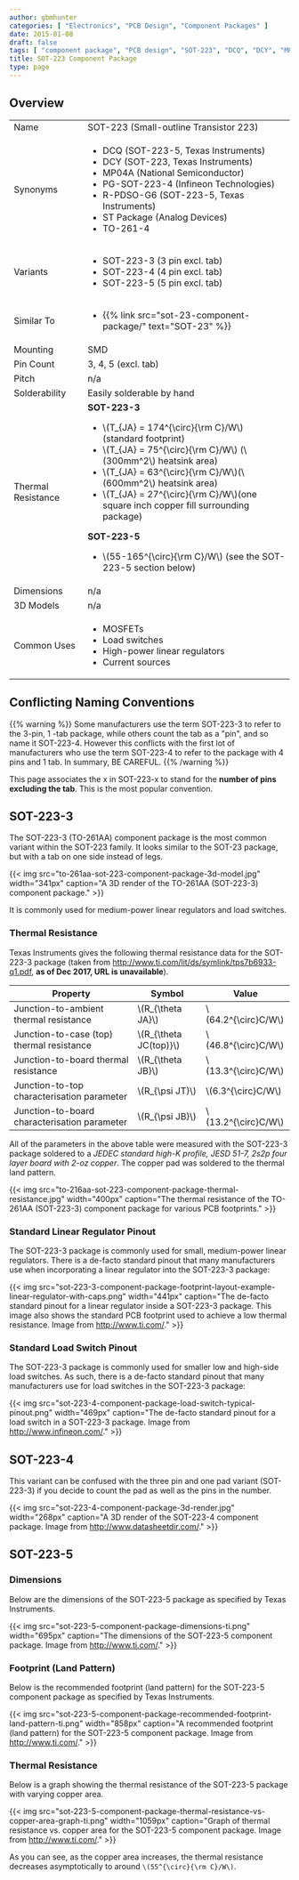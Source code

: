 ```yaml
---
author: gbmhunter
categories: [ "Electronics", "PCB Design", "Component Packages" ]
date: 2015-01-08
draft: false
tags: [ "component package", "PCB design", "SOT-223", "DCQ", "DCY", "MP04A", "PG-SOT-223-4", "TO-261-4", "R-PDSO-G6", "footprint", "land pattern", "PCB", "dimensions", "linear regulator" ]
title: SOT-223 Component Package
type: page
---
```


## Overview

<table>
<tbody>
<tr>
  <td>Name</td>
  <td>SOT-223 (Small-outline Transistor 223)</td>
</tr>
<tr>
  <td>Synonyms</td>
  <td>
    <ul>
      <li>DCQ (SOT-223-5, Texas Instruments)</li>
      <li>DCY (SOT-223, Texas Instruments)</li>
      <li>MP04A (National Semiconductor)</li>
      <li>PG-SOT-223-4 (Infineon Technologies)</li>
      <li>R-PDSO-G6 (SOT-223-5, Texas Instruments)</li>
      <li>ST Package (Analog Devices)</li>
      <li>TO-261-4</li>
    </ul>
  </td>
</tr>
<tr>
  <td>Variants</td>
  <td>
    <ul>
      <li>SOT-223-3 (3 pin excl. tab)</li>
      <li>SOT-223-4 (4 pin excl. tab)</li>
      <li>SOT-223-5 (5 pin excl. tab)</li>
    </ul>
  </td>
</tr>
<tr>
  <td>Similar To</td>
  <td>
    <ul>
      <li>{{% link src="sot-23-component-package/" text="SOT-23" %}}</li>
    </ul>
  </td>
</tr>
<tr >

<td >Mounting
</td>

<td >SMD
</td>
</tr>
<tr >

<td >Pin Count
</td>

<td >3, 4, 5 (excl. tab)
</td>
</tr>
<tr >

<td >Pitch
</td>

<td >n/a
</td>
</tr>
<tr >
<td >Solderability</td>
<td >Easily solderable by hand</td>
</tr>
<tr >
<td >Thermal Resistance</td>
<td>
  <b>SOT-223-3</b>
  <ul>
    <li>\(T_{JA} = 174^{\circ}{\rm C}/W\) (standard footprint)</li>
    <li>\(T_{JA} = 75^{\circ}{\rm C}/W\) (\(300mm^2\) heatsink area)</li>
    <li>\(T_{JA} = 63^{\circ}{\rm C}/W\)(\(600mm^2\) heatsink area)</li>
    <li>\(T_{JA} = 27^{\circ}{\rm C}/W\)(one square inch copper fill surrounding package)</li>
  </ul>
  <b>SOT-223-5</b>
  <ul>
    <li>\(55-165^{\circ}{\rm C}/W\) (see the SOT-223-5 section below)</li>
  </ul>
</td>
</tr>
<tr>
<td>Dimensions</td>
<td>n/a</td>
</tr>
<tr>
<td>3D Models</td>
<td>n/a</td>
</tr>
<tr >

<td >Common Uses
</td>

<td >
  <ul>
    <li>MOSFETs</li>
    <li>Load switches</li>
    <li>High-power linear regulators</li>
    <li>Current sources</li>
  </ul>
</td>
</tr>
</tbody>
</table>

## Conflicting Naming Conventions

{{% warning %}}
Some manufacturers use the term SOT-223-3 to refer to the 3-pin, 1 -tab package, while others count the tab as a "pin", and so name it SOT-223-4. However this conflicts with the first lot of manufacturers who use the term SOT-223-4 to refer to the package with 4 pins and 1 tab. In summary, BE CAREFUL.
{{% /warning %}}

This page associates the x in SOT-223-x to stand for the **number of pins excluding the tab**. This is the most popular convention.

## SOT-223-3

The SOT-223-3 (TO-261AA) component package is the most common variant within the SOT-223 family. It looks similar to the SOT-23 package, but with a tab on one side instead of legs.

{{< img src="to-261aa-sot-223-component-package-3d-model.jpg" width="341px" caption="A 3D render of the TO-261AA (SOT-223-3) component package."  >}}

It is commonly used for medium-power linear regulators and load switches.

### Thermal Resistance

Texas Instruments gives the following thermal resistance data for the SOT-223-3 package (taken from http://www.ti.com/lit/ds/symlink/tps7b6933-q1.pdf, **as of Dec 2017, URL is unavailable**).

<table>
  <thead>
    <tr>
      <th>Property</th>
      <th>Symbol</th>
      <th>Value</th>
    </tr>
  </thead>
<tbody >
<tr >
<td >Junction-to-ambient thermal resistance
</td>

<td >\(R_{\theta JA}\)
</td>

<td >\(64.2^{\circ}C/W\)
</td>
</tr>
<tr >

<td >Junction-to-case (top) thermal resistance
</td>

<td >\(R_{\theta JC(top)}\)
</td>

<td >\(46.8^{\circ}C/W\)
</td>
</tr>
<tr >

<td >Junction-to-board thermal resistance
</td>

<td >\(R_{\theta JB}\)
</td>

<td >\(13.3^{\circ}C/W\)
</td>
</tr>
<tr >

<td >Junction-to-top characterisation parameter
</td>

<td >\(R_{\psi JT}\)
</td>

<td >\(6.3^{\circ}C/W\)
</td>
</tr>
<tr >

<td >Junction-to-board characterisation parameter
</td>

<td >\(R_{\psi JB}\)
</td>

<td >\(13.2^{\circ}C/W\)
</td>
</tr>
</tbody>
</table>

All of the parameters in the above table were measured with the SOT-223-3 package soldered to a _JEDEC standard high-K profile, JESD 51-7, 2s2p four layer board with 2-oz copper_. The copper pad was soldered to the thermal land pattern.

{{< img src="to-216aa-sot-223-component-package-thermal-resistance.jpg" width="400px" caption="The thermal resistance of the TO-261AA (SOT-223-3) component package for various PCB footprints."  >}}

### Standard Linear Regulator Pinout

The SOT-223-3 package is commonly used for small, medium-power linear regulators. There is a de-facto standard pinout that many manufacturers use when incorporating a linear regulator into the SOT-223-3 package:

{{< img src="sot-223-3-component-package-footprint-layout-example-linear-regulator-with-caps.png" width="441px" caption="The de-facto standard pinout for a linear regulator inside a SOT-223-3 package. This image also shows the standard PCB footprint used to achieve a low thermal resistance. Image from http://www.ti.com/."  >}}

### Standard Load Switch Pinout

The SOT-223-3 package is commonly used for smaller low and high-side load switches. As such, there is a de-facto standard pinout that many manufacturers use for load switches in the SOT-223-3 package:

{{< img src="sot-223-4-component-package-load-switch-typical-pinout.png" width="469px" caption="The de-facto standard pinout for a load switch in a SOT-223-3 package. Image from http://www.infineon.com/."  >}}

## SOT-223-4

This variant can be confused with the three pin and one pad variant (SOT-223-3) if you decide to count the pad as well as the pins in the number.

{{< img src="sot-223-4-component-package-3d-render.jpg" width="268px" caption="A 3D render of the SOT-223-4 component package. Image from http://www.datasheetdir.com/."  >}}

## SOT-223-5

### Dimensions

Below are the dimensions of the SOT-223-5 package as specified by Texas Instruments.

{{< img src="sot-223-5-component-package-dimensions-ti.png" width="695px" caption="The dimensions of the SOT-223-5 component package. Image from http://www.ti.com/."  >}}

### Footprint (Land Pattern)

Below is the recommended footprint (land pattern) for the SOT-223-5 component package as specified by Texas Instruments.

{{< img src="sot-223-5-component-package-recommended-footprint-land-pattern-ti.png" width="858px" caption="A recommended footprint (land pattern) for the SOT-223-5 component package. Image from http://www.ti.com/."  >}}

### Thermal Resistance

Below is a graph showing the thermal resistance of the SOT-223-5 package with varying copper area.

{{< img src="sot-223-5-component-package-thermal-resistance-vs-copper-area-graph-ti.png" width="1059px" caption="Graph of thermal resistance vs. copper area for the SOT-223-5 component package. Image from http://www.ti.com/."  >}}

As you can see, as the copper area increases, the thermal resistance decreases asymptotically to around `\(55^{\circ}{\rm C}/W\)`.
